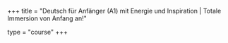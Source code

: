 +++
title = "Deutsch für Anfänger (A1) mit Energie und Inspiration | Totale Immersion von Anfang an!"

type = "course"
+++
